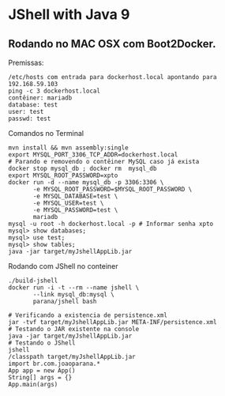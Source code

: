 # JShell with Java 9

## Rodando no MAC OSX com Boot2Docker.

Premissas:

    /etc/hosts com entrada para dockerhost.local apontando para 192.168.59.103
    ping -c 3 dockerhost.local 
    contêiner: mariadb
    database: test 
    user: test
    passwd: test

Comandos no Terminal

    mvn install && mvn assembly:single  
    export MYSQL_PORT_3306_TCP_ADDR=dockerhost.local
    # Parando e removendo o contêiner MySQL caso já exista
    docker stop mysql_db ; docker rm  mysql_db
    export MYSQL_ROOT_PASSWORD=xpto
    docker run -d --name mysql_db -p 3306:3306 \
           -e MYSQL_ROOT_PASSWORD=$MYSQL_ROOT_PASSWORD \
           -e MYSQL_DATABASE=test \
           -e MYSQL_USER=test \
           -e MYSQL_PASSWORD=test \
           mariadb
    mysql -u root -h dockerhost.local -p # Informar senha xpto
    mysql> show databases;
    mysql> use test;
    mysql> show tables; 
    java -jar target/myJshellAppLib.jar

Rodando com JShell no conteiner

    ./build-jshell
    docker run -i -t --rm --name jshell \
           --link mysql_db:mysql \
           parana/jshell bash

    # Verificando a existencia de persistence.xml
    jar -tvf target/myJshellAppLib.jar META-INF/persistence.xml
    # Testando o JAR existente na console
    java -jar target/myJshellAppLib.jar
    # Testando o JShell
    jshell
    /classpath target/myJshellAppLib.jar 
    import br.com.joaoparana.*
    App app = new App()
    String[] args = {}
    App.main(args)
    
